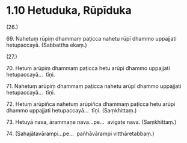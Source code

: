 # 1.10 Hetuduka, Rūpīduka

(26.)

69\. Nahetuṃ rūpiṃ dhammaṃ paṭicca nahetu rūpī dhammo uppajjati hetupaccayā. (Sabbattha ekaṃ.)

(27.)

70\. Hetuṃ arūpiṃ dhammaṃ paṭicca hetu arūpī dhammo uppajjati hetupaccayā…  tīṇi.

71\. Nahetuṃ arūpiṃ dhammaṃ paṭicca nahetu arūpī dhammo uppajjati hetupaccayā…  tīṇi.

72\. Hetuṃ arūpiñca nahetuṃ arūpiñca dhammaṃ paṭicca hetu arūpī dhammo uppajjati hetupaccayā…  tīṇi. (Saṃkhittaṃ.)

73\. Hetuyā nava, ārammaṇe nava…pe…  avigate nava. (Saṃkhittaṃ.)

74\. (Sahajātavārampi…pe…  pañhāvārampi vitthāretabbaṃ.)
